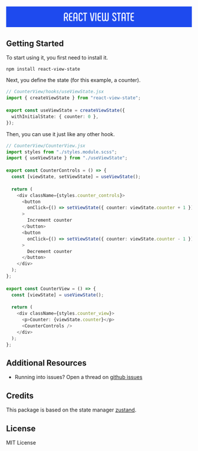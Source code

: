 ![logo](./images/logo.png)

## Getting Started
To start using it, you first need to install it.

``` shell
npm install react-view-state
```

Next, you define the state (for this example, a counter).

``` typescript
// CounterView/hooks/useViewState.jsx
import { createViewState } from "react-view-state";

export const useViewState = createViewState({
  withInitialState: { counter: 0 },
});
```

Then, you can use it just like any other hook.

``` typescript
// CounterView/CounterView.jsx
import styles from "./styles.module.scss";
import { useViewState } from "./useViewState";

export const CounterControls = () => {
  const [viewState, setViewState] = useViewState();

  return (
    <div className={styles.counter_controls}>
      <button
        onClick={() => setViewState({ counter: viewState.counter + 1 })}
      >
        Increment counter
      </button>
      <button
        onClick={() => setViewState({ counter: viewState.counter - 1 })}
      >
        Decrement counter
      </button>
    </div>
  );
};

export const CounterView = () => {
  const [viewState] = useViewState();

  return (
    <div className={styles.counter_view}>
      <p>Counter: {viewState.counter}</p>
      <CounterControls />
    </div>
  );
};
```

## Additional Resources

- Running into issues? Open a thread on [github issues](https://github.com/ccencisoj/react-view-state/issues)

## Credits

This package is based on the state manager [zustand](https://www.npmjs.com/package/zustand). 


## License

MIT License
